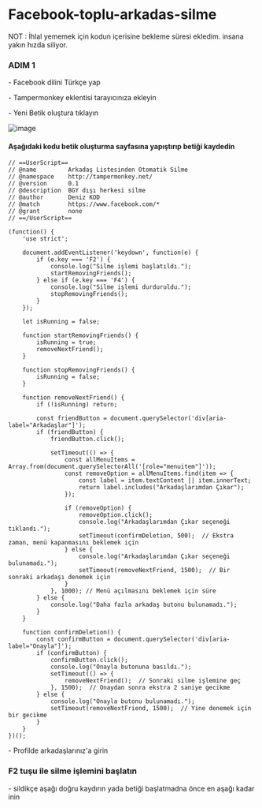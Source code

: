 # Facebook-toplu-arkadas-silme

NOT : İhlal yememek için kodun içerisine bekleme süresi ekledim. insana yakın hızda siliyor.

### ADIM 1

<p>- Facebook dilini Türkçe yap</p>
<p>- Tampermonkey eklentisi tarayıcınıza ekleyin</p>
<p>- Yeni Betik oluştura tıklayın</p>

![image](https://github.com/DenizKod/ARK-ISTEGI-IPTAL-ETME/assets/168285638/7e1b2696-803e-447a-ae3f-f7844a44d28f)

#### Aşağıdaki kodu betik oluşturma sayfasına yapıştırıp betiği kaydedin

```
// ==UserScript==
// @name         Arkadaş Listesinden Otomatik Silme
// @namespace    http://tampermonkey.net/
// @version      0.1
// @description  BGY dışı herkesi silme
// @author       Deniz KOD
// @match        https://www.facebook.com/*
// @grant        none
// ==/UserScript==

(function() {
    'use strict';

    document.addEventListener('keydown', function(e) {
        if (e.key === 'F2') {
            console.log("Silme işlemi başlatıldı.");
            startRemovingFriends();
        } else if (e.key === 'F4') {
            console.log("Silme işlemi durduruldu.");
            stopRemovingFriends();
        }
    });

    let isRunning = false;

    function startRemovingFriends() {
        isRunning = true;
        removeNextFriend();
    }

    function stopRemovingFriends() {
        isRunning = false;
    }

    function removeNextFriend() {
        if (!isRunning) return;

        const friendButton = document.querySelector('div[aria-label="Arkadaşlar"]');
        if (friendButton) {
            friendButton.click();

            setTimeout(() => {
                const allMenuItems = Array.from(document.querySelectorAll('[role="menuitem"]'));
                const removeOption = allMenuItems.find(item => {
                    const label = item.textContent || item.innerText;
                    return label.includes("Arkadaşlarımdan Çıkar");
                });

                if (removeOption) {
                    removeOption.click();
                    console.log("Arkadaşlarımdan Çıkar seçeneği tıklandı.");
                    setTimeout(confirmDeletion, 500);  // Ekstra zaman, menü kapanmasını beklemek için
                } else {
                    console.log("Arkadaşlarımdan Çıkar seçeneği bulunamadı.");
                    setTimeout(removeNextFriend, 1500);  // Bir sonraki arkadaşı denemek için
                }
            }, 1000); // Menü açılmasını beklemek için süre
        } else {
            console.log("Daha fazla arkadaş butonu bulunamadı.");
        }
    }

    function confirmDeletion() {
        const confirmButton = document.querySelector('div[aria-label="Onayla"]');
        if (confirmButton) {
            confirmButton.click();
            console.log("Onayla butonuna basıldı.");
            setTimeout(() => {
                removeNextFriend();  // Sonraki silme işlemine geç
            }, 1500);  // Onaydan sonra ekstra 2 saniye gecikme
        } else {
            console.log("Onayla butonu bulunamadı.");
            setTimeout(removeNextFriend, 1500);  // Yine denemek için bir gecikme
        }
    }
})();
```
<p>- Profilde arkadaşlarınız'a girin</p>

### F2 tuşu ile silme işlemini başlatın

<p>- sildikçe aşağı doğru kaydırın yada betiği başlatmadna önce en aşağı kadar inin</p>
